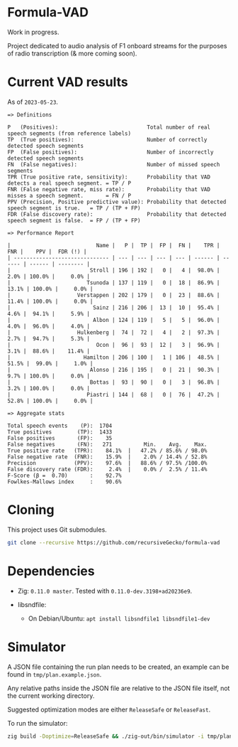 # Formula-VAD

Work in progress.

Project dedicated to audio analysis of F1 onboard streams for the purposes of radio transcription (& more coming soon).


# Current VAD results

As of `2023-05-23`.

```
=> Definitions

P   (Positives):                            Total number of real speech segments (from reference labels)
TP  (True positives):                       Number of correctly detected speech segments
FP  (False positives):                      Number of incorrectly detected speech segments
FN  (False negatives):                      Number of missed speech segments
TPR (True positive rate, sensitivity):      Probability that VAD detects a real speech segment. = TP / P 
FNR (False negative rate, miss rate):       Probability that VAD misses a speech segment.       = FN / P 
PPV (Precision, Positive predictive value): Probability that detected speech segment is true.   = TP / (TP + FP) 
FDR (False discovery rate):                 Probability that detected speech segment is false.  = FP / (TP + FP) 

=> Performance Report

|                           Name |   P |  TP |  FP |  FN |    TPR |    FNR |    PPV |  FDR (!) |
| ------------------------------ | --- | --- | --- | --- | ------ | ------ | ------ | -------- |
|                         Stroll | 196 | 192 |   0 |   4 |  98.0% |   2.0% | 100.0% |     0.0% |
|                        Tsunoda | 137 | 119 |   0 |  18 |  86.9% |  13.1% | 100.0% |     0.0% |
|                     Verstappen | 202 | 179 |   0 |  23 |  88.6% |  11.4% | 100.0% |     0.0% |
|                          Sainz | 216 | 206 |  13 |  10 |  95.4% |   4.6% |  94.1% |     5.9% |
|                          Albon | 124 | 119 |   5 |   5 |  96.0% |   4.0% |  96.0% |     4.0% |
|                     Hulkenberg |  74 |  72 |   4 |   2 |  97.3% |   2.7% |  94.7% |     5.3% |
|                           Ocon |  96 |  93 |  12 |   3 |  96.9% |   3.1% |  88.6% |    11.4% |
|                       Hamilton | 206 | 100 |   1 | 106 |  48.5% |  51.5% |  99.0% |     1.0% |
|                         Alonso | 216 | 195 |   0 |  21 |  90.3% |   9.7% | 100.0% |     0.0% |
|                         Bottas |  93 |  90 |   0 |   3 |  96.8% |   3.2% | 100.0% |     0.0% |
|                        Piastri | 144 |  68 |   0 |  76 |  47.2% |  52.8% | 100.0% |     0.0% |

=> Aggregate stats 

Total speech events    (P):  1704
True positives        (TP):  1433
False positives       (FP):    35
False negatives       (FN):   271          Min.    Avg.    Max. 
True positive rate   (TPR):    84.1%  |   47.2% / 85.6% / 98.0% 
False negative rate  (FNR):    15.9%  |    2.0% / 14.4% / 52.8% 
Precision            (PPV):    97.6%  |   88.6% / 97.5% /100.0% 
False discovery rate (FDR):     2.4%  |    0.0% /  2.5% / 11.4% 
F-Score (β =  0.70)       :    92.7% 
Fowlkes-Mallows index     :    90.6% 
```

# Cloning

This project uses Git submodules.

```bash
git clone --recursive https://github.com/recursiveGecko/formula-vad
```

# Dependencies

* Zig: `0.11.0 master`. Tested with `0.11.0-dev.3198+ad20236e9`.

* libsndfile:

  * On Debian/Ubuntu: `apt install libsndfile1 libsndfile1-dev`


# Simulator

A JSON file containing the run plan needs to be created, an example can be found in `tmp/plan.example.json`.

Any relative paths inside the JSON file are relative to the JSON file itself, not the current working directory.

Suggested optimization modes are either `ReleaseSafe` or `ReleaseFast`.

To run the simulator:

```bash
zig build -Doptimize=ReleaseSafe && ./zig-out/bin/simulator -i tmp/plan.json
```
